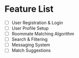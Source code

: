 # Feature List
- [ ] User Registration & Login
- [ ] User Profile Setup
- [ ] Roommate Matching Algorithm
- [ ] Search & Filtering
- [ ] Messaging System
- [ ] Match Suggestions
